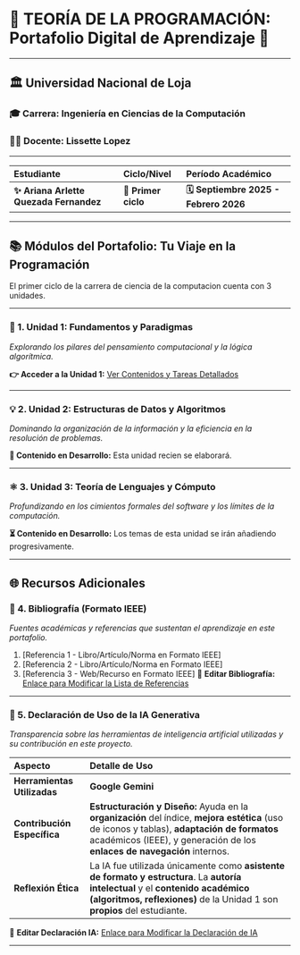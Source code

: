 # 🌟 TEORÍA DE LA PROGRAMACIÓN: Portafolio Digital de Aprendizaje 🚀

---

## 🏛️ **Universidad Nacional de Loja**

### 🎓 Carrera: **Ingeniería en Ciencias de la Computación**
### 👨‍🏫 Docente: **Lissette Lopez**

***

| Estudiante | Ciclo/Nivel | Período Académico |
| :--- | :--- | :--- |
| **✨ Ariana Arlette Quezada Fernandez** | **🚀 Primer ciclo** | **🗓️ Septiembre 2025 - Febrero 2026** |

---
## 📚 Módulos del Portafolio: Tu Viaje en la Programación

El primer ciclo de la carrera de ciencia de la computacion cuenta con 3 unidades.

---

### 🧠 1. Unidad 1: Fundamentos y Paradigmas

_Explorando los pilares del pensamiento computacional y la lógica algorítmica._

**👉 Acceder a la Unidad 1:** [Ver Contenidos y Tareas Detallados](Unidad1.md)

---

### 💡 2. Unidad 2: Estructuras de Datos y Algoritmos

_Dominando la organización de la información y la eficiencia en la resolución de problemas._

**🚧 Contenido en Desarrollo:** Esta unidad recien se elaborará.

---

### ⚛️ 3. Unidad 3: Teoría de Lenguajes y Cómputo

_Profundizando en los cimientos formales del software y los límites de la computación._

**⏳ Contenido en Desarrollo:** Los temas de esta unidad se irán añadiendo progresivamente.

---

## 🌐 Recursos Adicionales

### 📖 4. Bibliografía (Formato IEEE)

_Fuentes académicas y referencias que sustentan el aprendizaje en este portafolio._

1.  [Referencia 1 - Libro/Artículo/Norma en Formato IEEE]
2.  [Referencia 2 - Libro/Artículo/Norma en Formato IEEE]
3.  [Referencia 3 - Web/Recurso en Formato IEEE]
🔗 **Editar Bibliografía:** [Enlace para Modificar la Lista de Referencias](Bibliografia.md)

---

### 🤖 5. Declaración de Uso de la IA Generativa

_Transparencia sobre las herramientas de inteligencia artificial utilizadas y su contribución en este proyecto._

| Aspecto | Detalle de Uso |
| :--- | :--- |
| **Herramientas Utilizadas** | **Google Gemini** |
| **Contribución Específica** | **Estructuración y Diseño:** Ayuda en la **organización** del índice, **mejora estética** (uso de iconos y tablas), **adaptación de formatos** académicos (IEEE), y generación de los **enlaces de navegación** internos. |
| **Reflexión Ética** | La IA fue utilizada únicamente como **asistente de formato y estructura**. La **autoría intelectual** y el **contenido académico (algoritmos, reflexiones)** de la Unidad 1 son **propios** del estudiante. |
🔗 **Editar Declaración IA:** [Enlace para Modificar la Declaración de IA](Declaracion_IA.md)

---
